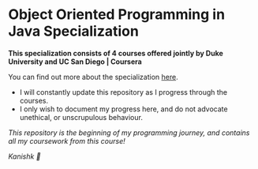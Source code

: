 # Object Oriented Programming in Java Specialization 

**This specialization consists of 4 courses offered jointly by Duke University and UC San Diego | Coursera**

You can find out more about the specialization [here](https://www.coursera.org/specializations/object-oriented-programming).

- I will constantly update this repository as I progress through the courses.
- I only wish to document my progress here, and do not advocate unethical, or unscrupulous behaviour.

*This repository is the beginning of my programming journey, and contains all my coursework from this course!*

*Kanishk :black_heart:*
